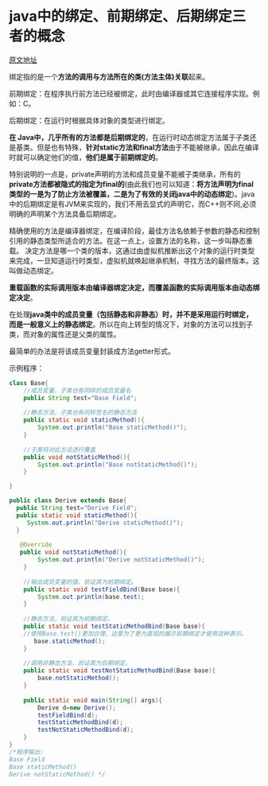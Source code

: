 # java中的绑定、前期绑定、后期绑定三者的概念
[原文地址](https://blog.csdn.net/q35445762/article/details/46863819)


绑定指的是一个**方法的调用与方法所在的类(方法主体)关联**起来。

前期绑定：在程序执行前方法已经被绑定，此时由编译器或其它连接程序实现。例如：C。

后期绑定：在运行时根据具体对象的类型进行绑定。

**在 Java中，几乎所有的方法都是后期绑定的**，在运行时动态绑定方法属于子类还是基类。但是也有特殊，**针对static方法和final方法**由于不能被继承，因此在编译时就可以确定他们的值，**他们是属于前期绑定的**。

特别说明的一点是，private声明的方法和成员变量不能被子类继承，所有的**private方法都被隐式的指定为final的**(由此我们也可以知道：**将方法声明为final类型的一是为了防止方法被覆盖，二是为了有效的关闭java中的动态绑定**)。java中的后期绑定是有JVM来实现的，我们不用去显式的声明它，而C++则不同,必须明确的声明某个方法具备后期绑定。

精确使用的方法是编译器绑定，在编译阶段，最佳方法名依赖于参数的静态和控制引用的静态类型所适合的方法。在这一点上，设置方法的名称，这一步叫静态重载。
决定方法是哪一个类的版本，这通过由虚拟机推断出这个对象的运行时类型来完成，一旦知道运行时类型，虚拟机就唤起继承机制，寻找方法的最终版本。这叫做动态绑定。

**重载函数的实际调用版本由编译器绑定决定，而覆盖函数的实际调用版本由动态绑定决定**。 

在处理**java类中的成员变量（包括静态和非静态）**时，并不是采用运行时绑定，而**是一般意义上的静态绑定**。所以在向上转型的情况下，对象的方法可以找到子类，而对象的属性还是父类的属性。 

最简单的办法是将该成员变量封装成方法getter形式。



示例程序：
```java
class Base{ 
    //成员变量，子类也有同样的成员变量名
    public String test="Base Field"; 
    
    //静态方法，子类也有同样签名的静态方法
    public static void staticMethod(){
        System.out.println("Base staticMethod()");
    } 
    
    //子类将对此方法进行覆盖
    public void notStaticMethod(){
        System.out.println("Base notStaticMethod()");
    }

} 

public class Derive extends Base{ 
  public String test="Derive Field"; 
  public static void staticMethod(){
     System.out.println("Derive staticMethod()");
  }
   
   @Override 
   public void notStaticMethod(){
        System.out.println("Derive notStaticMethod()");
    } 
    
    //输出成员变量的值，验证其为前期绑定。
    public static void testFieldBind(Base base){
        System.out.println(base.test);
    } 
    
    //静态方法，验证其为前期绑定。
    public static void testStaticMethodBind(Base base){ 
    //使用Base.test()更加合理，这里为了更为直观的展示前期绑定才使用这种表示。
       base.staticMethod();
    } 
    
    //调用非静态方法，验证其为后期绑定。
    public static void testNotStaticMethodBind(Base base){
        base.notStaticMethod();
    } 
    
    public static void main(String[] args){
        Derive d=new Derive();
        testFieldBind(d);
        testStaticMethodBind(d);
        testNotStaticMethodBind(d);
    }
} 
/*程序输出:
Base Field
Base staticMethod()
Derive notStaticMethod() */
```
